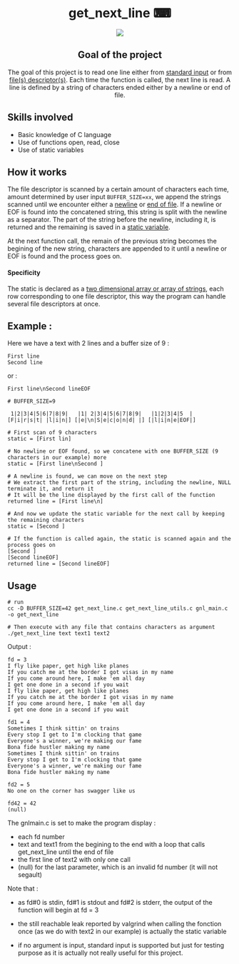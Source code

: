 <div align="center">
  <center><h1>get_next_line ⌨</h1></center>
<img src="https://user-images.githubusercontent.com/91064070/147373286-a6039361-2208-431a-9625-384bf44a64d9.png" />

## Goal of the project
The goal of this project is to read one line either from [standard input](https://en.wikipedia.org/wiki/Standard_streams#Standard_input_(stdin)) or from [file(s) descriptor(s)](https://en.wikipedia.org/wiki/File_descriptor). Each time the function is called, the next line is read.
A line is defined by a string of characters ended either by a newline or end of file.
</div>

## Skills involved
* Basic knowledge of C language
* Use of functions open, read, close
* Use of static variables

## How it works
The file descriptor is scanned by a certain amount of characters each time, amount determined by user input ``BUFFER_SIZE=xx``, we append the strings scanned until we encounter either a [newline](https://en.wikipedia.org/wiki/Newline) or [end of file](https://en.wikipedia.org/wiki/End-of-file). If a newline or EOF is found into the concatened string, this string is split with the newline as a separator. The part of the string before the newline, including it, is returned and the remaining is saved in a [static variable](https://en.wikipedia.org/wiki/Static_variable).

At the next function call, the remain of the previous string becomes the begining of the new string, characters are appended to it until a newline or EOF is found and the process goes on.

#### Specificity
The static is declared as a [two dimensional array or array of strings](https://overiq.com/c-programming-101/array-of-strings-in-c/), each row corresponding to one file descriptor, this way the program can handle several file descriptors at once.

## Example :
Here we have a text with 2 lines and a buffer size of 9 :

```
First line
Second line
```
or :
```
First line\nSecond lineEOF
```
```shell
# BUFFER_SIZE=9

 1|2|3|4|5|6|7|8|9|   |1| 2|3|4|5|6|7|8|9|   |1|2|3|4|5  |
[F|i|r|s|t| |l|i|n|] [|e|\n|S|e|c|o|n|d| |] [|l|i|n|e|EOF|]

# First scan of 9 characters
static = [First lin]

# No newline or EOF found, so we concatene with one BUFFER_SIZE (9 characters in our example) more
static = [First line\nSecond ]

# A newline is found, we can move on the next step
# We extract the first part of the string, including the newline, NULL terminate it, and return it 
# It will be the line displayed by the first call of the function
returned line = [First line\n]

# And now we update the static variable for the next call by keeping the remaining characters
static = [Second ]
```
```shell
# If the function is called again, the static is scanned again and the process goes on
[Second ]
[Second lineEOF]
returned line = [Second lineEOF]
```
## Usage

```shell
# run
cc -D BUFFER_SIZE=42 get_next_line.c get_next_line_utils.c gnl_main.c -o get_next_line

# Then execute with any file that contains characters as argument
./get_next_line text text1 text2 
```
Output :
```
fd = 3
I fly like paper, get high like planes
If you catch me at the border I got visas in my name
If you come around here, I make 'em all day
I get one done in a second if you wait
I fly like paper, get high like planes
If you catch me at the border I got visas in my name
If you come around here, I make 'em all day
I get one done in a second if you wait

fd1 = 4
Sometimes I think sittin' on trains
Every stop I get to I'm clocking that game
Everyone's a winner, we're making our fame
Bona fide hustler making my name
Sometimes I think sittin' on trains
Every stop I get to I'm clocking that game
Everyone's a winner, we're making our fame
Bona fide hustler making my name

fd2 = 5
No one on the corner has swagger like us

fd42 = 42
(null)
```
The gnlmain.c is set to make the program display :
* each fd number 
* text and text1 from the begining to the end with a loop that calls get_next_line until the end of file
* the first line of text2 with only one call
* (null) for the last parameter, which is an invalid fd number (it will not segault)

Note that :
* as fd#0 is stdin, fd#1 is stdout and fd#2 is stderr, the output of the function will begin at fd = 3

* the still reachable leak reported by valgrind when calling the fonction once (as we do with text2 in our example) is actually the static variable

* if no argument is input, standard input is supported but just for testing purpose as it is actually not really useful for this project.
